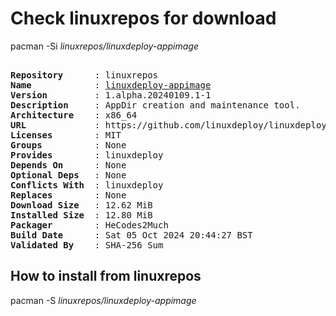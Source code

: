 # Check linuxrepos for download

pacman -Si *linuxrepos/linuxdeploy-appimage*

<div class="highlight"><pre class="highlight"><text>
<b>Repository</b>      : linuxrepos
<b>Name</b>            : <a href="../../x86_64/linuxdeploy-appimage-1.alpha.20240109.1-1-x86_64.pkg.tar.zst">linuxdeploy-appimage</a>
<b>Version</b>         : 1.alpha.20240109.1-1
<b>Description</b>     : AppDir creation and maintenance tool.
<b>Architecture</b>    : x86_64
<b>URL</b>             : https://github.com/linuxdeploy/linuxdeploy
<b>Licenses</b>        : MIT
<b>Groups</b>          : None
<b>Provides</b>        : linuxdeploy
<b>Depends On</b>      : None
<b>Optional Deps</b>   : None
<b>Conflicts With</b>  : linuxdeploy
<b>Replaces</b>        : None
<b>Download Size</b>   : 12.62 MiB
<b>Installed Size</b>  : 12.80 MiB
<b>Packager</b>        : HeCodes2Much <wayne6324@gmail.com>
<b>Build Date</b>      : Sat 05 Oct 2024 20:44:27 BST
<b>Validated By</b>    : SHA-256 Sum
</text></pre></div>

## How to install from linuxrepos

pacman -S *linuxrepos/linuxdeploy-appimage*
